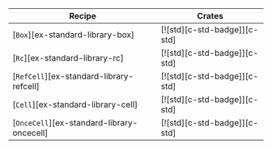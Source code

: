 | Recipe | Crates |
|---|---|
| [`Box`][ex-standard-library-box] | [![std][c-std-badge]][c-std] |
| [`Rc`][ex-standard-library-rc] | [![std][c-std-badge]][c-std] |
| [`RefCell`][ex-standard-library-refcell] | [![std][c-std-badge]][c-std] |
| [`Cell`][ex-standard-library-cell] | [![std][c-std-badge]][c-std] |
| [`OnceCell`][ex-standard-library-oncecell] | [![std][c-std-badge]][c-std] |
